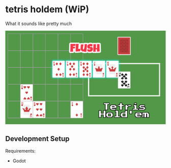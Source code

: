 # tetris holdem (WiP)

What it sounds like pretty much

![Screenshot of gameplay](https://github.com/harryjjacobs/tetris-holdem/raw/master/screenshot.png "Gameplay screenshot")

## Development Setup

Requirements:
- Godot